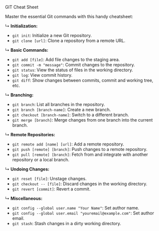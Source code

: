 GIT Cheat Sheet

Master the essential Git commands with this handy cheatsheet:

↳ **Initialization:**
- `git init`: Initialize a new Git repository.
- `git clone [url]`: Clone a repository from a remote URL.

↳ **Basic Commands:**
- `git add [file]`: Add file changes to the staging area.
- `git commit -m "message"`: Commit changes to the repository.
- `git status`: View the status of files in the working directory.
- `git log`: View commit history.
- `git diff`: Show changes between commits, commit and working tree, etc.

↳ **Branching:**
- `git branch`: List all branches in the repository.
- `git branch [branch-name]`: Create a new branch.
- `git checkout [branch-name]`: Switch to a different branch.
- `git merge [branch]`: Merge changes from one branch into the current branch.

↳ **Remote Repositories:**
- `git remote add [name] [url]`: Add a remote repository.
- `git push [remote] [branch]`: Push changes to a remote repository.
- `git pull [remote] [branch]`: Fetch from and integrate with another repository or a local branch.

↳ **Undoing Changes:**
- `git reset [file]`: Unstage changes.
- `git checkout -- [file]`: Discard changes in the working directory.
- `git revert [commit]`: Revert a commit.

↳ **Miscellaneous:**
- `git config --global user.name "Your Name"`: Set author name.
- `git config --global user.email "youremail@example.com"`: Set author email.
- `git stash`: Stash changes in a dirty working directory.
